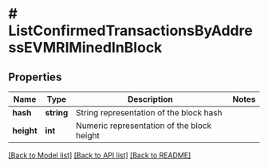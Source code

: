 # # ListConfirmedTransactionsByAddressEVMRIMinedInBlock

## Properties

Name | Type | Description | Notes
------------ | ------------- | ------------- | -------------
**hash** | **string** | String representation of the block hash |
**height** | **int** | Numeric representation of the block height |

[[Back to Model list]](../../README.md#models) [[Back to API list]](../../README.md#endpoints) [[Back to README]](../../README.md)
